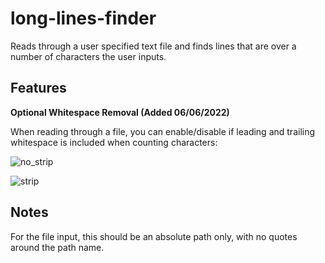# long-lines-finder
Reads through a user specified text file and finds lines that are over a number of characters the user inputs.

## Features
**Optional Whitespace Removal (Added 06/06/2022)**

When reading through a file, you can enable/disable if leading and trailing whitespace is included when counting characters:

![no_strip](https://i.imgur.com/yeInWzO.png)

![strip](https://i.imgur.com/FUsL9k1.png)

## Notes
For the file input, this should be an absolute path only, with no quotes around the path name.